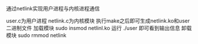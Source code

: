 通过netlink实现用户进程与内核进程通信

user.c为用户进程
netlink.c为内核模块
执行make之后即可生成netlink.ko和user二进制文件
加载模块 sudo insmod netlinl.ko
运行 ./user 即可看到输出信息
卸载模块 sudo rmmod netlink

